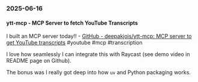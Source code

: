 ### 2025-06-16
#### ytt-mcp - MCP Server to fetch YouTube Transcripts
I built an MCP server today!! - [GitHub - deepakjois/ytt-mcp: MCP server to get YouTube transcripts](https://github.com/deepakjois/ytt-mcp/tree/main) #youtube #mcp #transcription 

I love how seamlessly I can integrate this with Raycast (see demo video in README page on Github).

The bonus was I really got deep into how `uv` and Python packaging works.


